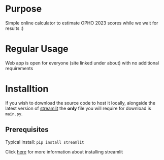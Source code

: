 # Purpose
Simple online calculator to estimate OPHO 2023 scores while we wait for results :)

# Regular Usage
Web app is open for everyone (site linked under about) with no additional requirements

# Installtion
If you wish to download the source code to host it locally, alongside the latest version of [streamlit](https://streamlit.io/) the **only** file you will require for download is `main.py`.

## Prerequisites
Typical install:
`pip install streamlit`

Click [here](https://docs.streamlit.io/get-started/installation) for more information about installing streamlit

